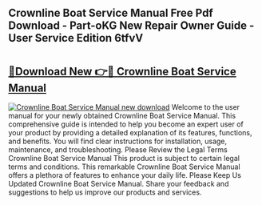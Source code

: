 ## Crownline Boat Service Manual Free Pdf Download - Part-oKG New Repair Owner Guide - User Service Edition 6tfvV

# <h2><a href="http://bc63531.oget.top/?id=Crownline+Boat+Service+Manual">🔗Download New 👉🔴 Crownline Boat Service Manual</a></h2>

[![Crownline Boat Service Manual new download](https://i.imgur.com/5g1atiW.png)](http://bc63531.oget.top/?id=Crownline+Boat+Service+Manual)
Welcome to the user manual for your newly obtained Crownline Boat Service Manual. This comprehensive guide is intended to help you become an expert user of your product by providing a detailed explanation of its features, functions, and benefits. You will find clear instructions for installation, usage, maintenance, and troubleshooting. Please Review the Legal Terms Crownline Boat Service Manual This product is subject to certain legal terms and conditions. This remarkable Crownline Boat Service Manual offers a plethora of features to enhance your daily life. Please Keep Us Updated Crownline Boat Service Manual. Share your feedback and suggestions to help us improve our products and services.
